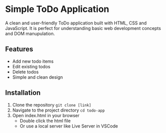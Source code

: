 # Simple ToDo Application
A clean and user-friendly ToDo application built with HTML, CSS and JavaScript. It is perfect for understanding basic web development concepts and DOM manupulation.

## Features
- Add new todo items
- Edit existing todos
- Delete todos
- Simple and clean design

## Installation
1. Clone the repository
   `git clone [link]`
2. Navigate to the project directory
   `cd todo-app`
3. Open index.html in your browser
   - Double click the html file
   - Or use a local server like Live Server in VSCode
